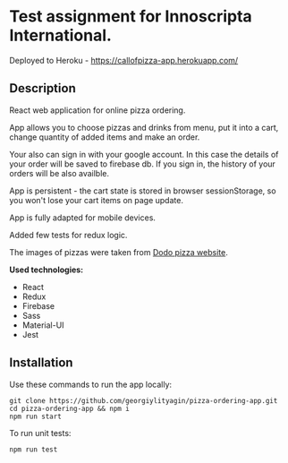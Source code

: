 # Test assignment for Innoscripta International.

Deployed to Heroku - https://callofpizza-app.herokuapp.com/

## Description

React web application for online pizza ordering.

App allows you to choose pizzas and drinks from menu, put it into a cart, change quantity of added items and make an order.

Your also can sign in with your google account. In this case the details of your order will be saved to firebase db. If you sign in, the history of your orders will be also availble.

App is persistent - the cart state is stored in browser sessionStorage, so you won't lose your cart items on page update.

App is fully adapted for mobile devices.

Added few tests for redux logic.

The images of pizzas were taken from [Dodo pizza website](https://dodopizza.ru/).

**Used technologies:**
- React
- Redux
- Firebase
- Sass
- Material-UI
- Jest

## Installation

Use these commands to run the app locally:

```
git clone https://github.com/georgiylityagin/pizza-ordering-app.git
cd pizza-ordering-app && npm i
npm run start
```

To run unit tests: 
```
npm run test
```